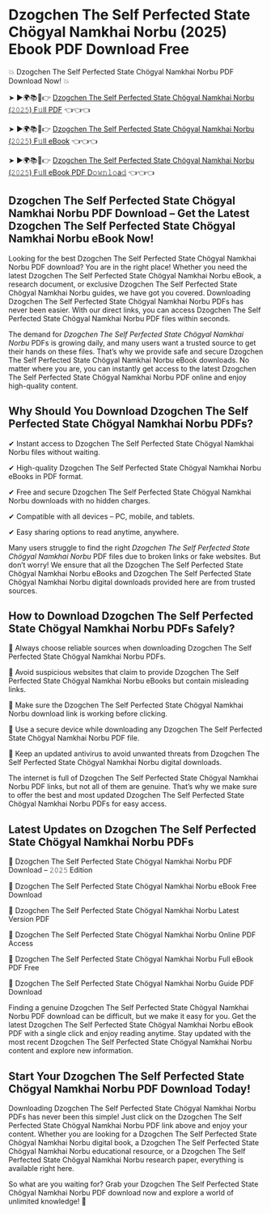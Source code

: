 # Dzogchen The Self Perfected State Chögyal Namkhai Norbu (2025) Ebook PDF Download Free

💥 Dzogchen The Self Perfected State Chögyal Namkhai Norbu PDF Download Now! 💥

➤ ►🌍📚📱👉 [Dzogchen The Self Perfected State Chögyal Namkhai Norbu (𝟸𝟶𝟸𝟻) F𝚞ll PDF](https://getpdf.xyz/dzogchen-the-self-perfected-state-chögyal-namkhai-norbu) 👈👈👈


➤ ►🌍📚📱👉 [Dzogchen The Self Perfected State Chögyal Namkhai Norbu (𝟸𝟶𝟸𝟻) F𝚞ll eBook](https://getpdf.xyz/dzogchen-the-self-perfected-state-chögyal-namkhai-norbu) 👈👈👈


➤ ►🌍📚📱👉 [Dzogchen The Self Perfected State Chögyal Namkhai Norbu (𝟸𝟶𝟸𝟻) F𝚞ll eBook PDF D𝚘𝚠𝚗𝚕𝚘a𝚍](https://getpdf.xyz/dzogchen-the-self-perfected-state-chögyal-namkhai-norbu) 👈👈👈


## Dzogchen The Self Perfected State Chögyal Namkhai Norbu PDF Download – Get the Latest Dzogchen The Self Perfected State Chögyal Namkhai Norbu eBook Now!

Looking for the best Dzogchen The Self Perfected State Chögyal Namkhai Norbu PDF download? You are in the right place! Whether you need the latest Dzogchen The Self Perfected State Chögyal Namkhai Norbu eBook, a research document, or exclusive Dzogchen The Self Perfected State Chögyal Namkhai Norbu guides, we have got you covered. Downloading Dzogchen The Self Perfected State Chögyal Namkhai Norbu PDFs has never been easier. With our direct links, you can access Dzogchen The Self Perfected State Chögyal Namkhai Norbu PDF files within seconds.

The demand for *Dzogchen The Self Perfected State Chögyal Namkhai Norbu* PDFs is growing daily, and many users want a trusted source to get their hands on these files. That’s why we provide safe and secure Dzogchen The Self Perfected State Chögyal Namkhai Norbu eBook downloads. No matter where you are, you can instantly get access to the latest Dzogchen The Self Perfected State Chögyal Namkhai Norbu PDF online and enjoy high-quality content.

## Why Should You Download Dzogchen The Self Perfected State Chögyal Namkhai Norbu PDFs?

✔ Instant access to Dzogchen The Self Perfected State Chögyal Namkhai Norbu files without waiting.

✔ High-quality Dzogchen The Self Perfected State Chögyal Namkhai Norbu eBooks in PDF format.

✔ Free and secure Dzogchen The Self Perfected State Chögyal Namkhai Norbu downloads with no hidden charges.

✔ Compatible with all devices – PC, mobile, and tablets.

✔ Easy sharing options to read anytime, anywhere.

Many users struggle to find the right *Dzogchen The Self Perfected State Chögyal Namkhai Norbu* PDF files due to broken links or fake websites. But don’t worry! We ensure that all the Dzogchen The Self Perfected State Chögyal Namkhai Norbu eBooks and Dzogchen The Self Perfected State Chögyal Namkhai Norbu digital downloads provided here are from trusted sources.

## How to Download Dzogchen The Self Perfected State Chögyal Namkhai Norbu PDFs Safely?

📌 Always choose reliable sources when downloading Dzogchen The Self Perfected State Chögyal Namkhai Norbu PDFs.

📌 Avoid suspicious websites that claim to provide Dzogchen The Self Perfected State Chögyal Namkhai Norbu eBooks but contain misleading links.

📌 Make sure the Dzogchen The Self Perfected State Chögyal Namkhai Norbu download link is working before clicking.

📌 Use a secure device while downloading any Dzogchen The Self Perfected State Chögyal Namkhai Norbu PDF file.

📌 Keep an updated antivirus to avoid unwanted threats from Dzogchen The Self Perfected State Chögyal Namkhai Norbu digital downloads.

The internet is full of Dzogchen The Self Perfected State Chögyal Namkhai Norbu PDF links, but not all of them are genuine. That’s why we make sure to offer the best and most updated Dzogchen The Self Perfected State Chögyal Namkhai Norbu PDFs for easy access.

## Latest Updates on Dzogchen The Self Perfected State Chögyal Namkhai Norbu PDFs

🔹 Dzogchen The Self Perfected State Chögyal Namkhai Norbu PDF Download – 𝟸𝟶𝟸𝟻 Edition

🔹 Dzogchen The Self Perfected State Chögyal Namkhai Norbu eBook Free Download

🔹 Dzogchen The Self Perfected State Chögyal Namkhai Norbu Latest Version PDF

🔹 Dzogchen The Self Perfected State Chögyal Namkhai Norbu Online PDF Access

🔹 Dzogchen The Self Perfected State Chögyal Namkhai Norbu Full eBook PDF Free

🔹 Dzogchen The Self Perfected State Chögyal Namkhai Norbu Guide PDF Download

Finding a genuine Dzogchen The Self Perfected State Chögyal Namkhai Norbu PDF download can be difficult, but we make it easy for you. Get the latest Dzogchen The Self Perfected State Chögyal Namkhai Norbu eBook PDF with a single click and enjoy reading anytime. Stay updated with the most recent Dzogchen The Self Perfected State Chögyal Namkhai Norbu content and explore new information.

## Start Your Dzogchen The Self Perfected State Chögyal Namkhai Norbu PDF Download Today!

Downloading Dzogchen The Self Perfected State Chögyal Namkhai Norbu PDFs has never been this simple! Just click on the Dzogchen The Self Perfected State Chögyal Namkhai Norbu PDF link above and enjoy your content. Whether you are looking for a Dzogchen The Self Perfected State Chögyal Namkhai Norbu digital book, a Dzogchen The Self Perfected State Chögyal Namkhai Norbu educational resource, or a Dzogchen The Self Perfected State Chögyal Namkhai Norbu research paper, everything is available right here.

So what are you waiting for? Grab your Dzogchen The Self Perfected State Chögyal Namkhai Norbu PDF download now and explore a world of unlimited knowledge! 🚀